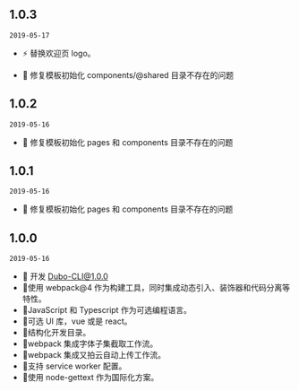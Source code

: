 ## 1.0.3

`2019-05-17`

- ⚡️ 替换欢迎页 logo。

- 🐞 修复模板初始化 components/@shared 目录不存在的问题

## 1.0.2

`2019-05-16`

- 🐞 修复模板初始化 pages 和 components 目录不存在的问题

## 1.0.1

`2019-05-16`

- 🐞 修复模板初始化 pages 和 components 目录不存在的问题

## 1.0.0

`2019-05-16`

- 🌟 开发 Dubo-CLI@1.0.0
- 🌟使用 webpack@4 作为构建工具，同时集成动态引入、装饰器和代码分离等特性。
- 🌟JavaScript 和 Typescript 作为可选编程语言。
- 🌟可选 UI 库，vue 或是 react。
- 🌟结构化开发目录。
- 🌟webpack 集成字体子集截取工作流。
- 🌟webpack 集成又拍云自动上传工作流。
- 🌟支持 service worker 配置。
- 🌟使用 node-gettext 作为国际化方案。
